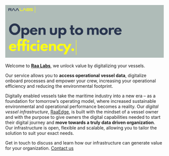 
![image info](profile/profile.png)

Welcome to **[Raa Labs](https://www.raalabs.com/)**, we unlock value by digitalizing your vessels.

Our service allows you to **access operational vessel data**, digitalize onboard processes and empower your crew, increasing your operational efficiency and reducing the environmental footprint.

Digitally enabled vessels take the maritime industry into a new era – as a foundation for tomorrow’s operating model, where increased sustainable environmental and operational performance becomes a reality. Our *digital vessel infrastructure*, [RaaEdge](https://www.raalabs.com/raaedge-what-is-it), is built with the mindset of a vessel owner and with the purpose to give owners the digital capabilities needed to start their digital journey and **move towards a truly data driven organization**. Our infrastructure is open, flexible and scalable, allowing you to tailor the solution to suit your exact needs.  

Get in touch to discuss and learn how our infrastructure can generate value for your organization. [Contact us](https://www.raalabs.com/contact)
